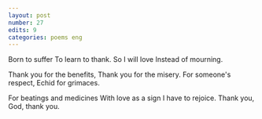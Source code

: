 ```yaml
---
layout: post
number: 27
edits: 9
categories: poems eng
---
```


Born to suffer
To learn to thank.
So I will love 
Instead of mourning. 

Thank you for the benefits, 
Thank you for the misery. 
For someone's respect, 
Echid for grimaces.

For beatings and medicines
With love as a sign
I have to rejoice. 
Thank you, God, thank you.
